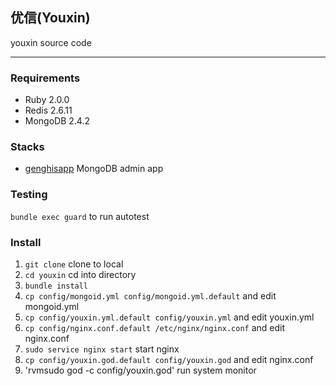 ## 优信(Youxin)
youxin source code

------

### Requirements

* Ruby 2.0.0
* Redis 2.6.11
* MongoDB 2.4.2


### Stacks

* [genghisapp](https://github.com/bobthecow/genghis.git) MongoDB admin app

### Testing
`bundle exec guard` to run autotest

### Install

1. `git clone` clone to local
1. `cd youxin` cd into directory
1. `bundle install`
1. `cp config/mongoid.yml config/mongoid.yml.default` and edit mongoid.yml
1. `cp config/youxin.yml.default config/youxin.yml` and edit youxin.yml
1. `cp config/nginx.conf.default /etc/nginx/nginx.conf` and edit nginx.conf
1. `sudo service nginx start` start nginx
1. `cp config/youxin.god.default config/youxin.god` and edit nginx.conf
1. 'rvmsudo god -c config/youxin.god' run system monitor

